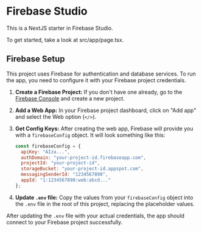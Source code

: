 # Firebase Studio

This is a NextJS starter in Firebase Studio.

To get started, take a look at src/app/page.tsx.

## Firebase Setup

This project uses Firebase for authentication and database services. To run the app, you need to configure it with your Firebase project credentials.

1.  **Create a Firebase Project:** If you don't have one already, go to the [Firebase Console](https://console.firebase.google.com/) and create a new project.

2.  **Add a Web App:** In your Firebase project dashboard, click on "Add app" and select the Web option (`</>`).

3.  **Get Config Keys:** After creating the web app, Firebase will provide you with a `firebaseConfig` object. It will look something like this:
    ```javascript
    const firebaseConfig = {
      apiKey: "AIza...",
      authDomain: "your-project-id.firebaseapp.com",
      projectId: "your-project-id",
      storageBucket: "your-project-id.appspot.com",
      messagingSenderId: "1234567890",
      appId: "1:1234567890:web:abcd..."
    };
    ```

4.  **Update `.env` file:** Copy the values from your `firebaseConfig` object into the `.env` file in the root of this project, replacing the placeholder values.

After updating the `.env` file with your actual credentials, the app should connect to your Firebase project successfully.
